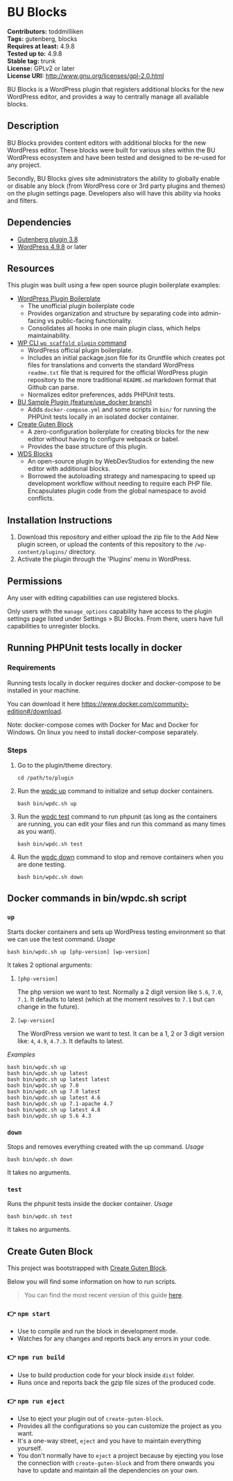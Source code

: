 # BU Blocks #

**Contributors:** toddmilliken  
**Tags:** gutenberg, blocks  
**Requires at least:** 4.9.8  
**Tested up to:** 4.9.8  
**Stable tag:** trunk  
**License:** GPLv2 or later  
**License URI:** http://www.gnu.org/licenses/gpl-2.0.html  

BU Blocks is a WordPress plugin that registers additional blocks for the
new WordPress editor, and provides a way to centrally manage all available
blocks.

## Description ##

BU Blocks provides content editors with additional blocks for the new
WordPress editor. These blocks were built for various sites within the
BU WordPress ecosystem and have been tested and designed to be re-used
for any project.

Secondly, BU Blocks gives site administrators the ability to globally
enable or disable any block (from WordPress core or 3rd party plugins
and themes) on the plugin settings page. Developers also will have this
ability via hooks and filters.

## Dependencies ##
* [Gutenberg plugin 3.8](https://wordpress.org/plugins/gutenberg/)
* [WordPress 4.9.8](https://wordpress.org/download/) or later

## Resources ##
This plugin was built using a few open source plugin boilerplate examples:
* [WordPress Plugin Boilerplate](https://github.com/devinvinson/WordPress-Plugin-Boilerplate/)
    * The unofficial plugin boilerplate code
	* Provides organization and structure by separating code into
	 admin-facing vs public-facing functionality.
	* Consolidates all hooks in one main plugin class, which helps
	 maintainability.
* [WP CLI `wp scaffold plugin` command](https://developer.wordpress.org/cli/commands/scaffold/plugin/)
    * WordPress official plugin boilerplate.
	* Includes an initial package.json file for its Gruntfile which
	 creates pot files for translations and converts the standard WordPress
	 `readme.txt` file that is required for the official WordPress plugin
	 repository to the more traditional  `README.md` markdown format that
	 Github can parse.
	* Normalizes editor preferences, adds PHPUnit tests.
* [BU Sample Plugin (feature/use_docker branch)](https://github.com/bu-ist/sample-plugin/tree/feature/use_docker)
    * Adds `docker-compose.yml` and some scripts in `bin/` for running
	 the PHPUnit tests locally in an isolated docker container.
* [Create Guten Block](https://github.com/ahmadawais/create-guten-block)
	* A zero-configuration boilerplate for creating blocks for the new editor
	 without having to configure webpack or babel.
	* Provides the base structure of this plugin.
* [WDS Blocks](https://github.com/WebDevStudios/WDS-Blocks)
    * An open-source plugin by WebDevStudios for extending the new editor
	 with additional blocks.
	* Borrowed the autoloading strategy and namespacing to speed up
	 development workflow without needing to require each PHP file.
	 Encapsulates plugin code from the global namespace to avoid conflicts.

## Installation Instructions ##
1. Download this repository and either upload the zip file to the Add New
   plugin screen, or upload the contents of this repository to the
   `/wp-content/plugins/` directory.
1. Activate the plugin through the 'Plugins' menu in WordPress.

## Permissions ##
Any user with editing capabilities can use registered blocks.

Only users with the `manage_options` capability have access to the plugin settings
page listed under Settings > BU Blocks. From there, users have full capabilities
to unregister blocks.

## Running PHPUnit tests locally in docker ##
### Requirements ###
Running tests locally in docker requires docker and docker-compose to be installed in your machine.

You can download it here https://www.docker.com/community-edition#/download.

Note: docker-compose comes with Docker for Mac and Docker for Windows. On linux you need to install docker-compose separately.

### Steps ###
1. Go to the plugin/theme directory.
	```
	cd /path/to/plugin
	```
1. Run the [wpdc up](#up) command to initialize and setup docker containers.
	```
	bash bin/wpdc.sh up
	```
1. Run the [wpdc test](#test) command to run phpunit (as long as the containers are running, you can edit your files and run this command as many times as you want).
	```
	bash bin/wpdc.sh test
	```
1. Run the [wpdc down](#down) command to stop and remove containers when you are done testing.
	```
	bash bin/wpdc.sh down
	```

## Docker commands in bin/wpdc.sh script ##
### `up` ###
Starts docker containers and sets up WordPress testing environment so that we can use the test command.
*Usage*
```
bash bin/wpdc.sh up [php-version] [wp-version]
```
It takes 2 optional arguments:
1. `[php-version]`

	The php version we want to test. Normally a 2 digit version like `5.6`, `7.0`, `7.1`. It defaults to latest (which at the moment resolves to `7.1` but can change in the future).
1. `[wp-version]`

	The WordPress version we want to test. It can be a 1, 2 or 3 digit version like: `4`, `4.9`, `4.7.3`. It defaults to latest.

*Examples*
```
bash bin/wpdc.sh up
bash bin/wpdc.sh up latest
bash bin/wpdc.sh up latest latest
bash bin/wpdc.sh up 7.0
bash bin/wpdc.sh up 7.0 latest
bash bin/wpdc.sh up latest 4.6
bash bin/wpdc.sh up 7.1-apache 4.7
bash bin/wpdc.sh up latest 4.8
bash bin/wpdc.sh up 5.6 4.3
```

### `down` ###
Stops and removes everything created with the up command.
*Usage*
```
bash bin/wpdc.sh down
```
It takes no arguments.

### `test` ###
Runs the phpunit tests inside the docker container.
*Usage*
```
bash bin/wpdc.sh test
```
It takes no arguments.

## Create Guten Block ##
This project was bootstrapped with [Create Guten Block](https://github.com/ahmadawais/create-guten-block).

Below you will find some information on how to run scripts.

>You can find the most recent version of this guide [here](https://github.com/ahmadawais/create-guten-block).

### 👉  `npm start` ###
* Use to compile and run the block in development mode.
* Watches for any changes and reports back any errors in your code.

### 👉  `npm run build` ###
* Use to build production code for your block inside `dist` folder.
* Runs once and reports back the gzip file sizes of the produced code.

### 👉  `npm run eject` ###
* Use to eject your plugin out of `create-guten-block`.
* Provides all the configurations so you can customize the project as you want.
* It's a one-way street, `eject` and you have to maintain everything yourself.
* You don't normally have to `eject` a project because by ejecting you lose the connection with `create-guten-block` and from there onwards you have to update and maintain all the dependencies on your own.

